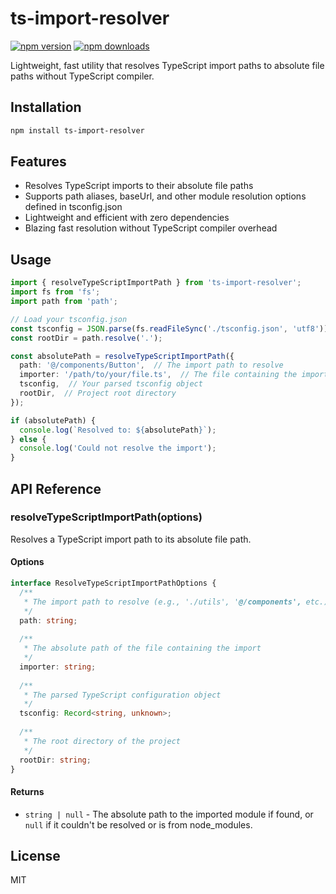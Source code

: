 # ts-import-resolver

[![npm version](https://img.shields.io/npm/v/bunup.svg?style=flat-square)](https://www.npmjs.com/package/ts-import-resolver)
[![npm downloads](https://img.shields.io/npm/dm/bunup.svg?style=flat-square)](https://www.npmjs.com/package/ts-import-resolver)

Lightweight, fast utility that resolves TypeScript import paths to absolute file paths without TypeScript compiler.

## Installation

```bash
npm install ts-import-resolver
```
## Features

- Resolves TypeScript imports to their absolute file paths
- Supports path aliases, baseUrl, and other module resolution options defined in tsconfig.json
- Lightweight and efficient with zero dependencies
- Blazing fast resolution without TypeScript compiler overhead

## Usage

```typescript
import { resolveTypeScriptImportPath } from 'ts-import-resolver';
import fs from 'fs';
import path from 'path';

// Load your tsconfig.json
const tsconfig = JSON.parse(fs.readFileSync('./tsconfig.json', 'utf8'));
const rootDir = path.resolve('.');

const absolutePath = resolveTypeScriptImportPath({
  path: '@/components/Button',  // The import path to resolve
  importer: '/path/to/your/file.ts',  // The file containing the import
  tsconfig,  // Your parsed tsconfig object
  rootDir,  // Project root directory
});

if (absolutePath) {
  console.log(`Resolved to: ${absolutePath}`);
} else {
  console.log('Could not resolve the import');
}
```

## API Reference

### resolveTypeScriptImportPath(options)

Resolves a TypeScript import path to its absolute file path.

#### Options

```typescript
interface ResolveTypeScriptImportPathOptions {
  /**
   * The import path to resolve (e.g., './utils', '@/components', etc.)
   */
  path: string;
  
  /**
   * The absolute path of the file containing the import
   */
  importer: string;
  
  /**
   * The parsed TypeScript configuration object
   */
  tsconfig: Record<string, unknown>;
  
  /**
   * The root directory of the project
   */
  rootDir: string;
}
```

#### Returns

- `string | null` - The absolute path to the imported module if found, or `null` if it couldn't be resolved or is from node_modules.

## License

MIT
